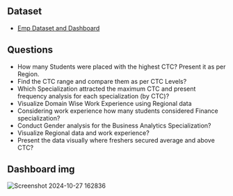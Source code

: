 ## Dataset
-  <a href="https://github.com/saishankar29/vsaisankar29/blob/main/Book1.xlsx"> Emp Dataset and Dashboard</a>
## Questions
- How many Students were placed with the highest CTC? Present it as per Region. 
- Find the CTC range and compare them as per CTC Levels? 
- Which Specialization attracted the maximum CTC and present frequency analysis for each specialization (by CTC)? 
- Visualize Domain Wise Work Experience using Regional data 
- Considering work experience how many students considered Finance specialization? 
- Conduct Gender analysis for the Business Analytics Specialization? 
- Visualize Regional data and work experience? 
- Present the data visually where freshers secured average and above CTC?

 ## Dashboard img
![Screenshot 2024-10-27 162836](https://github.com/user-attachments/assets/2f44e8cd-15a2-476d-8ad4-ea1ed2e114f4)
